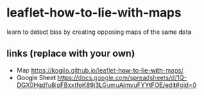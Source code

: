 # leaflet-how-to-lie-with-maps
learn to detect bias by creating opposing maps of the same data

## links (replace with your own)
- Map https://kogilo.github.io/leaflet-how-to-lie-with-maps/
- Google Sheet https://docs.google.com/spreadsheets/d/1Q-DGX0Hgdfu8ipFBxxtfoK89j3LGumuAimvuFYYtFOE/edit#gid=0
